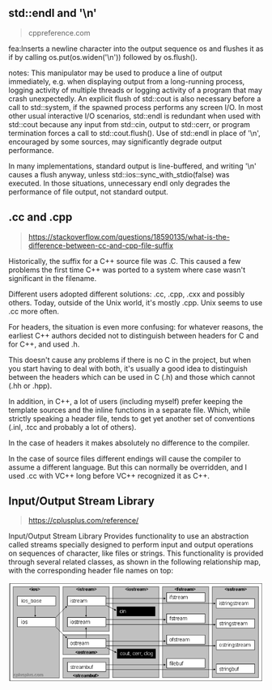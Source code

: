 
## std::endl  and  '\n'

> cppreference.com

fea:Inserts a newline character into the output sequence os and flushes it as if by calling os.put(os.widen('\n')) followed by os.flush().

notes:
This manipulator may be used to produce a line of output immediately, e.g. when displaying output from a long-running process, logging activity of multiple threads or logging activity of a program that may crash unexpectedly. An explicit flush of std::cout is also necessary before a call to std::system, if the spawned process performs any screen I/O. In most other usual interactive I/O scenarios, std::endl is redundant when used with std::cout because any input from std::cin, output to std::cerr, or program termination forces a call to std::cout.flush(). Use of std::endl in place of '\n', encouraged by some sources, may significantly degrade output performance.

In many implementations, standard output is line-buffered, and writing '\n' causes a flush anyway, unless std::ios::sync_with_stdio(false) was executed. In those situations, unnecessary endl only degrades the performance of file output, not standard output.

## .cc and .cpp

> https://stackoverflow.com/questions/18590135/what-is-the-difference-between-cc-and-cpp-file-suffix

Historically, the suffix for a C++ source file was .C. This caused a few problems the first time C++ was ported to a system where case wasn't significant in the filename.

Different users adopted different solutions: .cc, .cpp, .cxx and possibly others. Today, outside of the Unix world, it's mostly .cpp. Unix seems to use .cc more often.

For headers, the situation is even more confusing: for whatever reasons, the earliest C++ authors decided not to distinguish between headers for C and for C++, and used .h.

This doesn't cause any problems if there is no C in the project, but when you start having to deal with both, it's usually a good idea to distinguish between the headers which can be used in C (.h) and those which cannot (.hh or .hpp).

In addition, in C++, a lot of users (including myself) prefer keeping the template sources and the inline functions in a separate file. Which, while strictly speaking a header file, tends to get yet another set of conventions (.inl, .tcc and probably a lot of others).

In the case of headers it makes absolutely no difference to the compiler.

In the case of source files different endings will cause the compiler to assume a different language. But this can normally be overridden, and I used .cc with VC++ long before VC++ recognized it as C++.


## Input/Output Stream Library
> https://cplusplus.com/reference/

Input/Output Stream Library
Provides functionality to use an abstraction called streams specially designed to perform input and output operations on sequences of character, like files or strings.
This functionality is provided through several related classes, as shown in the following relationship map, with the corresponding header file names on top:

![](pic/Screenshot%20from%202022-07-04%2017-04-30.png)